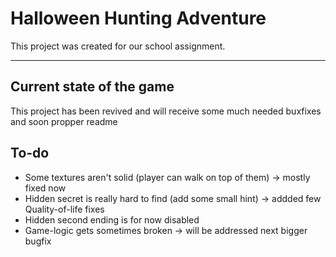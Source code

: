# Halloween Hunting Adventure
This project was created for our school assignment. 
<hr>

## Current state of the game
This project has been revived and will receive some much needed buxfixes and soon propper readme

## To-do
- Some textures aren't solid (player can walk on top of them) -> mostly fixed now
- Hidden secret is really hard to find (add some small hint) -> addded few Quality-of-life fixes
- Hidden second ending is for now disabled
- Game-logic gets sometimes broken -> will be addressed next bigger bugfix
